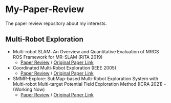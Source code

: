 # My-Paper-Review
The paper review repository about my interests.

## Multi-Robot Exploration
- Multi-robot SLAM: An Overview and Quantitative Evaluation of MRGS ROS Framework for MR-SLAM (RiTA 2019)
  - [Paper Review](https://lee-jaewon.github.io/multi_robot/Multi_Robot_SLAM_overview/) / [Original Paper Link](https://www.researchgate.net/publication/325476633_Multi-robot_SLAM_An_Overview_and_Quantitative_Evaluation_of_MRGS_ROS_Framework_for_MR-SLAM)
- Coordinated Multi-Robot Exploration (IEEE 2005)
  - [Paper Review](https://lee-jaewon.github.io/multi_robot/Coordinated_MRE/) / [Original Paper Link](https://ieeexplore.ieee.org/document/1435481)
- SMMR-Explore: SubMap-based Multi-Robot Exploration System with Multi-robot Multi-target Potential Field Exploration Method (ICRA 2021) - (Working Now)
  - [Paper Review](https://lee-jaewon.github.io/multi_robot/SMMR_Explore/) / [Original Paper Link](https://ieeexplore.ieee.org/document/9561328)
